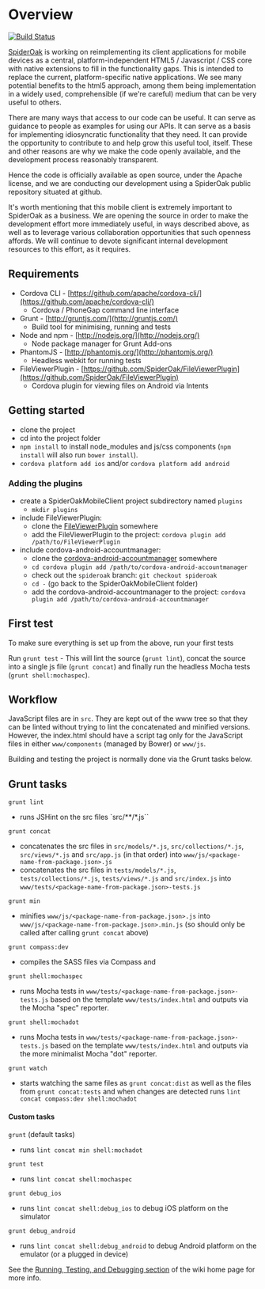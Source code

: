 # Overview

[![Build Status](https://travis-ci.org/SpiderOak/SpiderOakMobileClient.png)](https://travis-ci.org/SpiderOak/SpiderOakMobileClient)

[SpiderOak](http://spideroak.com) is working on reimplementing its client applications for mobile devices as a central, platform-independent HTML5 / Javascript / CSS core with native extensions to fill in the functionality gaps. This is intended to replace the current, platform-specific native applications. We see many potential benefits to the html5 approach, among them being implementation in a widely used, comprehensible (if we're careful) medium that can be very useful to others.

There are many ways that access to our code can be useful. It can serve as guidance to people as examples for using our APIs. It can serve as a basis for implementing idiosyncratic functionality that they need. It can provide the opportunity to contribute to and help grow this useful tool, itself. These and other reasons are why we make the code openly available, and the development process reasonably transparent.

Hence the code is officially available as open source, under the Apache license, and we are conducting our development using a SpiderOak public repository situated at github.

It's worth mentioning that this mobile client is extremely important to SpiderOak as a business. We are opening the source in order to make the development effort more immediately useful, in ways described above, as well as to leverage various collaboration opportunities that such openness affords. We will continue to devote significant internal development resources to this effort, as it requires.

## Requirements

- Cordova CLI - [https://github.com/apache/cordova-cli/](https://github.com/apache/cordova-cli/)
	- Cordova / PhoneGap command line interface
- Grunt - [http://gruntjs.com/](http://gruntjs.com/)
	- Build tool for minimising, running and tests
- Node and npm - [http://nodejs.org/](http://nodejs.org/)
	- Node package manager for Grunt Add-ons
- PhantomJS - [http://phantomjs.org/](http://phantomjs.org/)
	- Headless webkit for running tests
- FileViewerPlugin - [https://github.com/SpiderOak/FileViewerPlugin](https://github.com/SpiderOak/FileViewerPlugin)
	- Cordova plugin for viewing files on Android via Intents

## Getting started

- clone the project
- cd into the project folder
- `npm install` to install node_modules and js/css components (`npm install` will also run `bower install`).
- `cordova platform add ios` and/or `cordova platform add android`

### Adding the plugins
- create a SpiderOakMobileClient project subdirectory named `plugins`
	- `mkdir plugins`
- include FileViewerPlugin:
	- clone the [FileViewerPlugin](https://github.com/SpiderOak/FileViewerPlugin) somewhere
	- add the FileViewerPlugin to the project: `cordova plugin add /path/to/FileViewerPlugin`
- include cordova-android-accountmanager:
	- clone the [cordova-android-accountmanager](https://github.com/SpiderOak/cordova-android-accountmanager) somewhere
	- `cd cordova plugin add /path/to/cordova-android-accountmanager`
	- check out the `spideroak` branch: `git checkout spideroak`
	- `cd -` (go back to the SpiderOakMobileClient folder)
	- add the cordova-android-accountmanager to the project: `cordova plugin add /path/to/cordova-android-accountmanager`

## First test

To make sure everything is set up from the above, run your first tests

Run `grunt test` - This will lint the source (`grunt lint`), concat the source into a single js file (`grunt concat`) and finally run the headless Mocha tests (`grunt shell:mochaspec`).

## Workflow

JavaScript files are in `src`. They are kept out of the www tree so that they can be linted without trying to lint the concatenated and minified versions. However, the index.html should have a script tag only for the JavaScript files in either `www/components` (managed by Bower) or `www/js`.

Building and testing the project is normally done via the Grunt tasks below.

## Grunt tasks

`grunt lint`

- runs JSHint on the src files `src/**/*.js``

`grunt concat`

- concatenates the src files in `src/models/*.js`, `src/collections/*.js`, `src/views/*.js` and `src/app.js` (in that order) into `www/js/<package-name-from-package.json>.js`
- concatenates the src files in `tests/models/*.js`, `tests/collections/*.js`, `tests/views/*.js` and `src/index.js` into `www/tests/<package-name-from-package.json>-tests.js`

`grunt min`

- minifies `www/js/<package-name-from-package.json>.js` into `www/js/<package-name-from-package.json>.min.js` (so should only be called after calling `grunt concat` above)

`grunt compass:dev`

- compiles the SASS files via Compass and 

`grunt shell:mochaspec`

- runs Mocha tests in `www/tests/<package-name-from-package.json>-tests.js` based on the template `www/tests/index.html` and outputs via the Mocha "spec" reporter.

`grunt shell:mochadot`

- runs Mocha tests in `www/tests/<package-name-from-package.json>-tests.js` based on the template `www/tests/index.html` and outputs via the more minimalist Mocha "dot" reporter.

`grunt watch`

- starts watching the same files as `grunt concat:dist` as well as the files from `grunt concat:tests` and when changes are detected runs `lint concat compass:dev shell:mochadot`

#### Custom tasks

`grunt` (default tasks)

- runs `lint concat min shell:mochadot`

`grunt test`

- runs `lint concat shell:mochaspec`

`grunt debug_ios`

- runs `lint concat shell:debug_ios` to debug iOS platform on the simulator

`grunt debug_android`

- runs `lint concat shell:debug_android` to debug Android platform on the emulator (or a plugged in device)

See the [Running, Testing, and Debugging section](https://github.com/SpiderOak/SpiderOakMobileClient/wiki/Home#wiki-Running_Testing_and_Debugging) of the wiki home page for more info.
